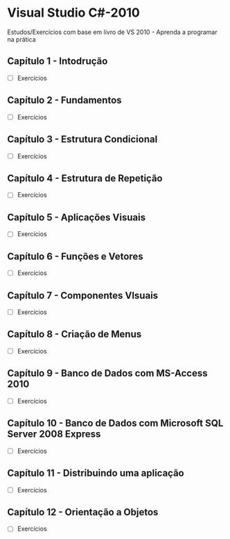 # Visual Studio C#-2010
Estudos/Exercícios com base em livro de VS 2010 - Aprenda a programar na prática

## Capítulo 1 - Intodrução
- [ ] Exercícios 

## Capítulo 2 - Fundamentos
- [ ] Exercícios 

## Capítulo 3 - Estrutura Condicional
- [ ] Exercícios 

## Capítulo 4 - Estrutura de Repetição
- [ ] Exercícios 

## Capítulo 5 - Aplicações Visuais
- [ ] Exercícios 

## Capítulo 6 - Funções e Vetores
- [ ] Exercícios

## Capítulo 7 - Componentes VIsuais
- [ ] Exercícios 

## Capítulo 8 - Criação de Menus
- [ ] Exercícios 

## Capítulo 9 - Banco de Dados com MS-Access 2010
- [ ] Exercícios 

## Capítulo 10 - Banco de Dados com Microsoft SQL Server 2008 Express
- [ ] Exercícios 

## Capítulo 11 - Distribuindo uma aplicação
- [ ] Exercícios 

## Capítulo 12 - Orientação a Objetos
- [ ] Exercícios 
